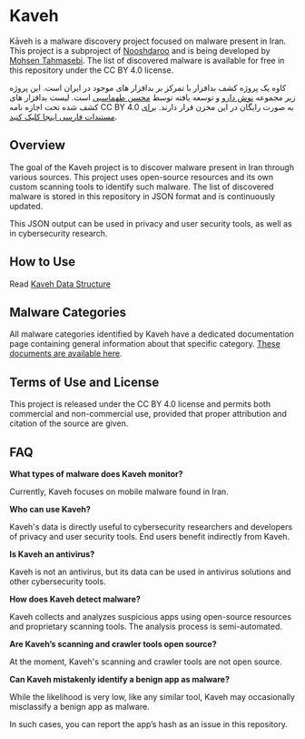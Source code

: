 # Kaveh

Kāveh is a malware discovery project focused on malware present in Iran. This project is a subproject of [Nooshdaroo](https://nooshdaroo.ir/) and is being developed by [Mohsen Tahmasebi](https://github.com/moh53n). The list of discovered malware is available for free in this repository under the CC BY 4.0 license.

  

کاوه یک پروژه کشف بدافزار با تمرکز بر بدافزار های موجود در ایران است. این پروژه زیر مجموعه [نوش دارو](https://nooshdaroo.ir/) و توسعه یافته توسط [محسن طهماسبی](https://github.com/moh53n) است. لیست بدافزار های کشف شده تحت اجازه نامه CC BY 4.0 به صورت رایگان در این مخزن قرار دارند. [برای مستندات فارسی اینجا کلیک کنید](https://github.com/Nooshdaroo-Code/Kaveh/blob/main/README-fa.md).

## Overview

The goal of the Kaveh project is to discover malware present in Iran through various sources. This project uses open-source resources and its own custom scanning tools to identify such malware. The list of discovered malware is stored in this repository in JSON format and is continuously updated.

This JSON output can be used in privacy and user security tools, as well as in cybersecurity research.

## How to Use

Read [Kaveh Data Structure](https://github.com/Nooshdaroo-Code/Kaveh/blob/main/docs/structure-en.md)

## Malware Categories

All malware categories identified by Kaveh have a dedicated documentation page containing general information about that specific category. [These documents are available here](https://github.com/Nooshdaroo-Code/Kaveh/blob/main/docs/malware).

## Terms of Use and License

This project is released under the CC BY 4.0 license and permits both commercial and non-commercial use, provided that proper attribution and citation of the source are given.

## FAQ

**What types of malware does Kaveh monitor?**

Currently, Kaveh focuses on mobile malware found in Iran.

  

**Who can use Kaveh?**

Kaveh's data is directly useful to cybersecurity researchers and developers of privacy and user security tools. End users benefit indirectly from Kaveh.

  

**Is Kaveh an antivirus?**

Kaveh is not an antivirus, but its data can be used in antivirus solutions and other cybersecurity tools.

  

**How does Kaveh detect malware?**

Kaveh collects and analyzes suspicious apps using open-source resources and proprietary scanning tools. The analysis process is semi-automated.

  

**Are Kaveh’s scanning and crawler tools open source?**

At the moment, Kaveh's scanning and crawler tools are not open source.

  

**Can Kaveh mistakenly identify a benign app as malware?**

While the likelihood is very low, like any similar tool, Kaveh may occasionally misclassify a benign app as malware.

In such cases, you can report the app’s hash as an issue in this repository.